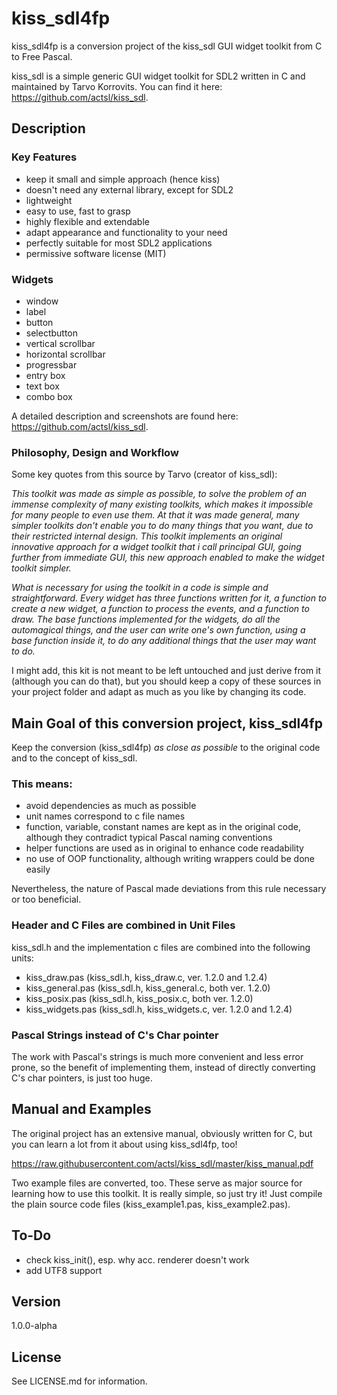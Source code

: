 # kiss_sdl4fp

kiss_sdl4fp is a conversion project of the kiss_sdl GUI widget toolkit from C to Free Pascal.

kiss_sdl is a simple generic GUI widget toolkit for SDL2 written in C and
maintained by Tarvo Korrovits. You can find it here: https://github.com/actsl/kiss_sdl.

## Description

### Key Features

* keep it small and simple approach (hence kiss)
* doesn't need any external library, except for SDL2
* lightweight
* easy to use, fast to grasp
* highly flexible and extendable
* adapt appearance and functionality to your need
* perfectly suitable for most SDL2 applications
* permissive software license (MIT)

### Widgets

* window
* label
* button
* selectbutton
* vertical scrollbar
* horizontal scrollbar
* progressbar
* entry box
* text box
* combo box

A detailed description and screenshots are found here: https://github.com/actsl/kiss_sdl.

### Philosophy, Design and Workflow

Some key quotes from this source by Tarvo (creator of kiss_sdl):

*This toolkit was made as simple as possible, to solve the problem of an immense
complexity of many existing toolkits, which makes it impossible for many people
to even use them. At that it was made general, many simpler toolkits don't enable
you to do many things that you want, due to their restricted internal design.
This toolkit implements an original innovative approach for a widget toolkit that
i call principal GUI, going further from immediate GUI, this new approach enabled
to make the widget toolkit simpler.*

*What is necessary for using the toolkit in a code is simple and straightforward.
Every widget has three functions written for it, a function to create a new widget,
a function to process the events, and a function to draw. The base functions
implemented for the widgets, do all the automagical things, and the user can write
one's own function, using a base function inside it, to do any additional things
that the user may want to do.*

I might add, this kit is not meant to be left untouched and just derive from it
(although you can do that), but you should keep a copy of these sources in your
project folder and adapt as much as you like by changing its code.

## Main Goal of this conversion project, kiss_sdl4fp

Keep the conversion (kiss_sdl4fp) *as close as possible* to the original code and to the
concept of kiss_sdl.

### This means:
* avoid dependencies as much as possible
* unit names correspond to c file names
* function, variable, constant names are kept as in the original code, although
they contradict typical Pascal naming conventions
* helper functions are used as in original to enhance code readability
* no use of OOP functionality, although writing wrappers could be done easily

Nevertheless, the nature of Pascal made deviations from this rule necessary or
too beneficial.

### Header and C Files are combined in Unit Files

kiss_sdl.h and the implementation c files are combined into the following units:

* kiss_draw.pas (kiss_sdl.h, kiss_draw.c, ver. 1.2.0 and 1.2.4)
* kiss_general.pas (kiss_sdl.h, kiss_general.c, both ver. 1.2.0)
* kiss_posix.pas (kiss_sdl.h, kiss_posix.c, both ver. 1.2.0)
* kiss_widgets.pas (kiss_sdl.h, kiss_widgets.c, ver. 1.2.0 and 1.2.4)

### Pascal Strings instead of C's Char pointer

The work with Pascal's strings is much more convenient and less error prone, so
the benefit of implementing them, instead of directly converting C's char
pointers, is just too huge.

## Manual and Examples

The original project has an extensive manual, obviously written for C, but you
can learn a lot from it about using kiss_sdl4fp, too!

https://raw.githubusercontent.com/actsl/kiss_sdl/master/kiss_manual.pdf

Two example files are converted, too. These serve as major source for learning
how to use this toolkit. It is really simple, so just try it! Just compile the
plain source code files (kiss_example1.pas, kiss_example2.pas).

## To-Do

* check kiss_init(), esp. why acc. renderer doesn't work
* add UTF8 support

## Version

1.0.0-alpha

## License

See LICENSE.md for information.

